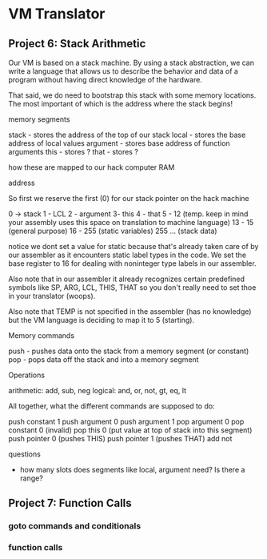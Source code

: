 # VM Translator 

## Project 6: Stack Arithmetic

Our VM is based on a stack machine. By using a stack abstraction, we can write a language that allows us to describe the behavior and data of a program without having direct knowledge of the hardware.  

That said, we do need to bootstrap this stack with some memory locations. The most important of which is the address where the stack begins!

memory segments 

stack - stores the address of the top of our stack
local - stores the base address of local values
argument - stores base address of function arguments
this - stores ?
that - stores ?

how these are mapped to our hack computer RAM

address

So first we reserve the first (0) for our stack pointer on the hack machine

0 -> stack
1 - LCL
2 - argument
3- this
4 - that 
5 - 12 (temp. keep in mind your assembly uses this space on translation to machine language)
13 - 15 (general purpose)
16 - 255 (static variables)
255 ... (stack data)

notice we dont set a value for static because that's already taken care of by our assembler as it encounters static label types in the code. We set the base register to 16 for dealing with noninteger type labels in our assembler.

Also note that in our assembler it already recognizes certain predefined symbols like SP, ARG, LCL, THIS, THAT so you don't really need to set thoe in your translator (woops).

Also note that TEMP is not specified in the assembler (has no knowledge) but the VM language is deciding to map it to 5 (starting). 

Memory commands

push - pushes data onto the stack from a memory segment (or constant)
pop - pops data off the stack and into a memory segment

Operations

arithmetic: add, sub, neg
logical: and, or, not, gt, eq, lt

All together, what the different commands are supposed to do: 

push constant 1
push argument 0
push argument 1
pop argument 0 
pop constant 0 (invalid)
pop this 0 (put value at top of stack into this segment)
push pointer 0 (pushes THIS)
push pointer 1 (pushes THAT)
add 
not

questions

* how many slots does segments like local, argument need? Is there a range? 

## Project 7: Function Calls

### goto commands and conditionals

### function calls
